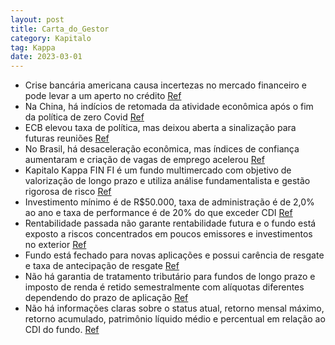 ```yaml
---
layout: post
title: Carta_do_Gestor
category: Kapitalo
tag: Kappa
date: 2023-03-01
---
```


- Crise bancária americana causa incertezas no mercado financeiro e pode levar a um aperto no crédito
<a href="#" onclick="search_on_pdf('Cenário Ao longo do mês, a crise bancária americana movimentou os mercados e gerou mais incertezas ')">Ref</a>
- Na China, há indícios de retomada da atividade econômica após o fim da política de zero Covid
<a href="#" onclick="search_on_pdf('maio/22, puxada principalmente pela atividade do setor de serviços. Na China, tivemos a divulgação ')">Ref</a>
- ECB elevou taxa de política, mas deixou aberta a sinalização para futuras reuniões
<a href="#" onclick="search_on_pdf('política em 50bps, como sugerido, para 3.0%. Mas deixou aberta a sinalização para as próximas reuniõ')">Ref</a>
- No Brasil, há desaceleração econômica, mas índices de confiança aumentaram e criação de vagas de emprego acelerou
<a href="#" onclick="search_on_pdf('positivamente: índices de confiança tiveram leve alta e dados de criação de vagas de emprego voltara')">Ref</a>
- Kapitalo Kappa FIN FI é um fundo multimercado com objetivo de valorização de longo prazo e utiliza análise fundamentalista e gestão rigorosa de risco
<a href="#" onclick="search_on_pdf('DezMaterial InformativoKapitalo Kappa FIN FI em Quotas de FI MultimercadoVolatilidade Anualizada')">Ref</a>
- Investimento mínimo é de R$50.000, taxa de administração é de 2,0% ao ano e taxa de performance é de 20% do que exceder CDI
<a href="#" onclick="search_on_pdf('Taxa de Antecipação de Resgate ²5% sobre o valor total resgatado (Cotização em D+1 - dia seguinte a')">Ref</a>
- Rentabilidade passada não garante rentabilidade futura e o fundo está exposto a riscos concentrados em poucos emissores e investimentos no exterior
<a href="#" onclick="search_on_pdf('de investimentos e profissionais especializados antes de tomar sua decisão. O Fundo apresentado pode')">Ref</a>
- Fundo está fechado para novas aplicações e possui carência de resgate e taxa de antecipação de resgate
<a href="#" onclick="search_on_pdf('Carência de ResgateAv. Brigadeiro Faria Lima, 3144 – Cj. 21 – 2º andarPatrimônio Líquido Atualwww')">Ref</a>
- Não há garantia de tratamento tributário para fundos de longo prazo e imposto de renda é retido semestralmente com alíquotas diferentes dependendo do prazo de aplicação
<a href="#" onclick="search_on_pdf('implicando na ocorrência de patrimônio líquido negativo no Fundo e na consequente obrigação do quoti')">Ref</a>
- Não há informações claras sobre o status atual, retorno mensal máximo, retorno acumulado, patrimônio líquido médio e percentual em relação ao CDI do fundo.
<a href="#" onclick="search_on_pdf('www.cvm.gov.br.StatusFechado para aplicações--Retorno Mensal MáximoRetorno AcumuladoPatrimôni')">Ref</a>

